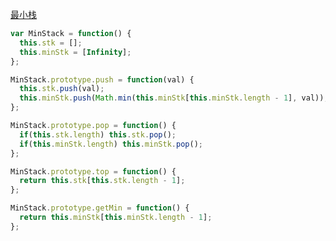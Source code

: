 [最小栈](https://leetcode.cn/problems/min-stack/description/?envType=study-plan-v2&envId=top-100-liked)

```javascript
var MinStack = function() {
  this.stk = [];
  this.minStk = [Infinity];
};

MinStack.prototype.push = function(val) {
  this.stk.push(val);
  this.minStk.push(Math.min(this.minStk[this.minStk.length - 1], val));
};

MinStack.prototype.pop = function() {
  if(this.stk.length) this.stk.pop();
  if(this.minStk.length) this.minStk.pop();
};

MinStack.prototype.top = function() {
  return this.stk[this.stk.length - 1];
};

MinStack.prototype.getMin = function() {
  return this.minStk[this.minStk.length - 1];
};
```